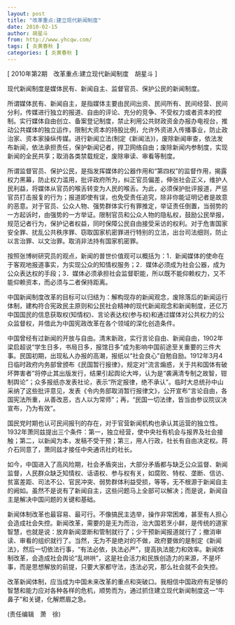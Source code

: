 ```yaml
---
layout: post
title: "改革重点:建立现代新闻制度"
date: 2010-02-15
author: 胡星斗
from: http://www.yhcqw.com/
tags: [ 炎黄春秋 ]
categories: [ 炎黄春秋 ]
---
```



[ 2010年第2期　改革重点:建立现代新闻制度　胡星斗 ]

现代新闻制度是媒体民有、新闻自主、监督官员、保护公民的新闻制度。


所谓媒体民有、新闻自主，是指媒体主要由民间出资、民间所有、民间经营、民间分利，传媒进行独立的报道、自由的评论、充分的竞争、不受权力或者资本的控制。实行媒体自由创立、备案登记制度，禁止利用公共财政资金办报办电视台，推动公共媒体的独立运作，限制大资本的持股比例，允许外资进入传播事业，防止政治家、资本家操纵传媒。进行新闻立法(制定《新闻法》)，废除新闻审查，依法发布新闻，依法承担责任，保护新闻记者，捍卫网络自由；废除新闻内参制度，实现新闻的全民共享；取消各类禁载规定，废除审读、审看等制度。


所谓监督官员、保护公民，是指发挥媒体的公器作用和“第四权”的监督作用，揭露权力黑幕，防止权力滥用，批评政府所为，纠正官员偏差，伸张社会正义，维护人民利益，将媒体从官员的喉舌转变为人民的喉舌。为此，必须保护批评报道，严惩官员打击报复的行为；报道即使有误，也免受责任追究，除非你能证明记者是故意的恶意。对于官员、公众人物、强势群体实行有罪推定，举证责任倒置，当弱势的一方起诉时，由强势的一方举证。限制官员和公众人物的隐私权，鼓励公民举报，规范记者行为，保护记者权益，同时保障公民自由接受采访的权利。对于危害国家安全罪、扰乱公共秩序罪、窃取国家机密罪进行特别的立法，出台司法细则，防止以言治罪、以文治罪。取消非法持有国家机密罪。


按照张博树研究员的观点，新闻的普世价值观可以概括为：1．新闻媒体的使命在于客观地报道事实，为实现公众的知情权服务；2．媒体必须成为社会公器，成为公众表达权的手段；3．媒体必须承担社会监督职能，所以既不能仰赖权力，又不能仰赖资本，而必须与二者保持距离。


中国新闻制度改革的目标可以归结为：解构现存的新闻观念，废除落后的新闻运行体制，建构符合宪政民主原则和公民社会精神的现代新闻观念和新闻制度，还亿万中国国民的信息获取权(知情权)、言论表达权(参与权)和通过媒体对公共权力的公众监督权，并借此为中国宪政改革在各个领域的深化创造条件。


中国曾经有过新闻的开放与自由。清末新政，实行言论自由、新闻自由，1902年梁启超说“学生日多，书局日多，报馆日多”成为影响中国前途至关重要的三件大事。民国初期，出现私人办报的高潮，报纸以“社会良心”自勉自励。1912年3月4日临时政府内务部曾颁布《民国暂行报律》，规定对“流言煽惑，关于共和国体有破坏弊害者”将停止其出版发行，结果引起舆论大哗，认为是“袭满清专制之故智，钳制舆论”；众多报纸亦发表社论，表示“所定报律，绝不承认”。临时大总统孙中山采纳了这些批评意见，发表《令内务部取消暂行报律文》，公开宣布“言论自由，各国宪法所重，从善改恶，古人以为常师”；再，“民国一切法律，皆当由参议院议决宣布，乃为有效”。


国民党时期也认可民间报刊的存在，对于官营新闻机构也承认其运营的独立性。1932年萧同兹提出三个条件：第一，独立经营，使中央社有机会与报界及社会接触；第二，以新闻为本，发稿不受干预；第三，用人行政，社长有自由决定权。蒋介石同意了，萧同兹才接任中央通讯社的社长。


如今，中国进入了高风险期，社会矛盾突出，大部分矛盾都与缺乏公众监督、新闻监督，人民群众缺乏知情权、话语权、参与权有关，如腐败、特权、垄断、信访、贫富差距、司法不公、官民冲突、弱势群体利益受损，等等，无不根源于新闻自主的阙如。虽然不是说有了新闻自主，这些问题马上全部可以解决；而是说，新闻自主是解决中国问题的关键和基础。


新闻体制改革也最容易、最可行。不像搞民主选举，操作非常困难，甚至有人担心会造成社会失控。新闻改革，需要的是无为而治，治大国若烹小鲜，是传统的道家智慧，也就是说：放弃新闻垄断和管制就行了；少干预新闻报道就行了；撤消审读、审看的组织就行了。当然，无为不是绝对的不做，政府要做的是制定《新闻法》，然后一切依法行事，“有法必依，执法必严”，提高执法能力和效率。新闻体制改革，会造成社会舆论“乱哄哄”，这是社会活力和民族创造力的来源，不是坏事，而是思想解放的前提，只要大家都守法，违法必究，那么社会就不会失控。


改革新闻体制，应当成为中国未来改革的重点和突破口。我相信中国政府有足够的智慧和能力应对各种各样的危机，顺势而为，通过抓住建立现代新闻制度这一“牛鼻子”和关键，化解燃眉之急。

(责任编辑　萧　徐)


